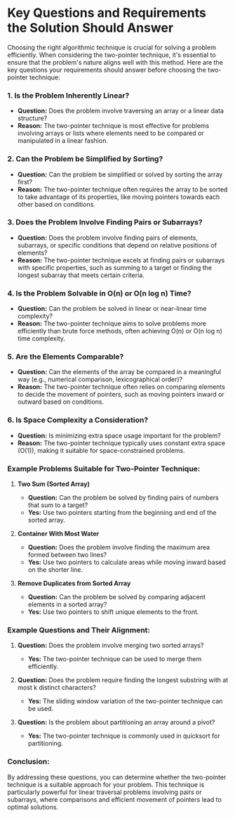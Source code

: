 # Key Questions and Requirements the Solution Should Answer
Choosing the right algorithmic technique is crucial for solving a problem efficiently. When considering the two-pointer technique, it's essential to ensure that the problem's nature aligns well with this method. Here are the key questions your requirements should answer before choosing the two-pointer technique:

### 1. Is the Problem Inherently Linear?
- **Question:** Does the problem involve traversing an array or a linear data structure?
- **Reason:** The two-pointer technique is most effective for problems involving arrays or lists where elements need to be compared or manipulated in a linear fashion.

### 2. Can the Problem be Simplified by Sorting?
- **Question:** Can the problem be simplified or solved by sorting the array first?
- **Reason:** The two-pointer technique often requires the array to be sorted to take advantage of its properties, like moving pointers towards each other based on conditions.

### 3. Does the Problem Involve Finding Pairs or Subarrays?
- **Question:** Does the problem involve finding pairs of elements, subarrays, or specific conditions that depend on relative positions of elements?
- **Reason:** The two-pointer technique excels at finding pairs or subarrays with specific properties, such as summing to a target or finding the longest subarray that meets certain criteria.

### 4. Is the Problem Solvable in O(n) or O(n log n) Time?
- **Question:** Can the problem be solved in linear or near-linear time complexity?
- **Reason:** The two-pointer technique aims to solve problems more efficiently than brute force methods, often achieving O(n) or O(n log n) time complexity.

### 5. Are the Elements Comparable?
- **Question:** Can the elements of the array be compared in a meaningful way (e.g., numerical comparison, lexicographical order)?
- **Reason:** The two-pointer technique often relies on comparing elements to decide the movement of pointers, such as moving pointers inward or outward based on conditions.

### 6. Is Space Complexity a Consideration?
- **Question:** Is minimizing extra space usage important for the problem?
- **Reason:** The two-pointer technique typically uses constant extra space (O(1)), making it suitable for space-constrained problems.

### Example Problems Suitable for Two-Pointer Technique:

1. **Two Sum (Sorted Array)**
   - **Question:** Can the problem be solved by finding pairs of numbers that sum to a target?
   - **Yes:** Use two pointers starting from the beginning and end of the sorted array.

2. **Container With Most Water**
   - **Question:** Does the problem involve finding the maximum area formed between two lines?
   - **Yes:** Use two pointers to calculate areas while moving inward based on the shorter line.

3. **Remove Duplicates from Sorted Array**
   - **Question:** Can the problem be solved by comparing adjacent elements in a sorted array?
   - **Yes:** Use two pointers to shift unique elements to the front.

### Example Questions and Their Alignment:

1. **Question:** Does the problem involve merging two sorted arrays?
   - **Yes:** The two-pointer technique can be used to merge them efficiently.

2. **Question:** Does the problem require finding the longest substring with at most k distinct characters?
   - **Yes:** The sliding window variation of the two-pointer technique can be used.

3. **Question:** Is the problem about partitioning an array around a pivot?
   - **Yes:** The two-pointer technique is commonly used in quicksort for partitioning.

### Conclusion:

By addressing these questions, you can determine whether the two-pointer technique is a suitable approach for your problem. This technique is particularly powerful for linear traversal problems involving pairs or subarrays, where comparisons and efficient movement of pointers lead to optimal solutions.